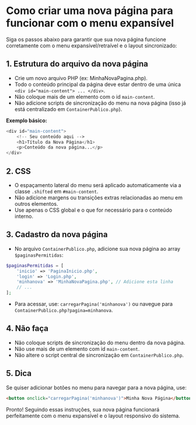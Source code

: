 # Como criar uma nova página para funcionar com o menu expansível

Siga os passos abaixo para garantir que sua nova página funcione corretamente com o menu expansível/retraível e o layout sincronizado:

## 1. Estrutura do arquivo da nova página
- Crie um novo arquivo PHP (ex: MinhaNovaPagina.php).
- Todo o conteúdo principal da página deve estar dentro de uma única `<div id="main-content"> ... </div>`.
- Não coloque mais de um elemento com o id `main-content`.
- Não adicione scripts de sincronização do menu na nova página (isso já está centralizado em `ContainerPublico.php`).

**Exemplo básico:**
```php
<div id="main-content">
    <!-- Seu conteúdo aqui -->
    <h1>Título da Nova Página</h1>
    <p>Conteúdo da nova página...</p>
</div>
```

## 2. CSS
- O espaçamento lateral do menu será aplicado automaticamente via a classe `.shifted` em `#main-content`.
- Não adicione margens ou transições extras relacionadas ao menu em outros elementos.
- Use apenas o CSS global e o que for necessário para o conteúdo interno.

## 3. Cadastro da nova página
- No arquivo `ContainerPublico.php`, adicione sua nova página ao array `$paginasPermitidas`:
```php
$paginasPermitidas = [
    'inicio' => 'PaginaInicio.php',
    'login' => 'Login.php',
    'minhanova' => 'MinhaNovaPagina.php', // Adicione esta linha
    // ...
];
```
- Para acessar, use: `carregarPagina('minhanova')` ou navegue para `ContainerPublico.php?pagina=minhanova`.

## 4. Não faça
- Não coloque scripts de sincronização do menu dentro da nova página.
- Não use mais de um elemento com id `main-content`.
- Não altere o script central de sincronização em `ContainerPublico.php`.

## 5. Dica
Se quiser adicionar botões no menu para navegar para a nova página, use:
```html
<button onclick="carregarPagina('minhanova')">Minha Nova Página</button>
```

Pronto! Seguindo essas instruções, sua nova página funcionará perfeitamente com o menu expansível e o layout responsivo do sistema.